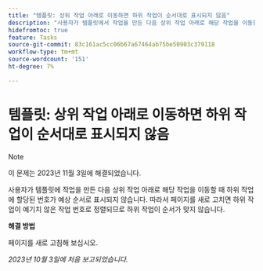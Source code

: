 ```yaml
---
title: "템플릿: 상위 작업 아래로 이동하면 하위 작업이 순서대로 표시되지 않음"
description: "사용자가 템플릿에서 작업을 만든 다음 상위 작업 아래로 해당 작업을 이동할 때 하위 작업에 할당된 번호가 예상 순서로 표시되지 않습니다. 따라서 페이지를 새로 고치면 하위 작업이 예기치 않은 작업 번호로 정렬되므로 하위 작업이 순서가 맞지 않습니다."
hidefromtoc: true
feature: Tasks
source-git-commit: 83c161ac5cc06b67a67464ab75be50903c379118
workflow-type: tm+mt
source-wordcount: '151'
ht-degree: 7%

---
```



# 템플릿: 상위 작업 아래로 이동하면 하위 작업이 순서대로 표시되지 않음

>[!NOTE]
>
>이 문제는 2023년 11월 3일에 해결되었습니다.

사용자가 템플릿에 작업을 만든 다음 상위 작업 아래로 해당 작업을 이동할 때 하위 작업에 할당된 번호가 예상 순서로 표시되지 않습니다. 따라서 페이지를 새로 고치면 하위 작업이 예기치 않은 작업 번호로 정렬되므로 하위 작업이 순서가 맞지 않습니다.

**해결 방법**

페이지를 새로 고침해 보십시오.

_2023년 10월 3일에 처음 보고되었습니다._
